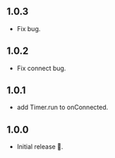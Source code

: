 ## 1.0.3

- Fix bug.

## 1.0.2

- Fix connect bug.

## 1.0.1

- add Timer.run to onConnected.

## 1.0.0

- Initial release 🎉.
